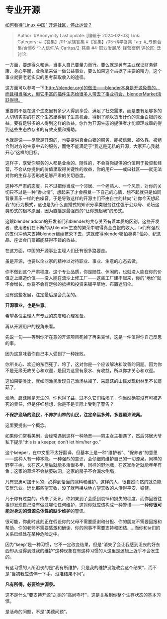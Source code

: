 # 专业开源
[如何看待“Linux 中国” 开源社区，停止运营？](https://www.zhihu.com/question/642326701/answer/3385419781)

> Author: #Anonymity
> Last update: [编辑于 2024-02-03]
> Link:
> Category: #【答集】/01-家族答集 #【答集】/05-科学答集
> Tag: #_专题合集/合集6-个人信仰/A-Caritas/2-慈善 #4-职业发展/6-经营案例
> 评论区:
> 泛讨论:

一方面，要走得久和远，当事人自己要量力而行。要么就是另有主业保证财务健康、身心平衡，业余拿来做一做公益事业，要么如果这个占据了主要的精力，这个事业就要老老实实的思考获取收入的途径。

这方面可以参考一下[http://blender.org]的做法——blender本身是开源免费的，而且相当强大，但它丰富的插件生态给很多人带去了事业机会，blenderMarket活跃得很。

重要的不是在这个生态里有多少人得到享受、满足了社交需求，而是要有足够多的人切切实实的在这个生态里得到了生意机会、得到了能以货币计价的真金白银的收益。要有足够多的人得到这样的收益，你作为开源生态的提供者才能顺理成章的得到这些生态依存者的有效支援和捐助。

也就是说——尽管是开源的，也要提供真金白银的服务，能被信赖、被依靠、被组合到对方的生意中去的服务，而绝不能满足于“我这是无私的开源，大家开心我就开心”这样的目标。

这样子，享受你服务的人都是业余的、随性的，不会将你提供的价值用于投资和经营，不会从你提供的价值里取得关键性的收益，你的用户——或曰社区——就无法对你的生存与否形成足够严肃的关切态度。

这种不严肃的态度，只不过把你当成一个邻居、一个老熟人、一个风景，对你的关切只不过是一种“香火情”，想起来了才会祭奠一下自己的心情，想不起就只是如同背景音乐一样的白噪音。于是导致这样的开源主们不由自主的转向“让你今天想起我”的行为模式，这也是为什么直播式的知识分享类服务往往强于公众号、论坛这类形式的根本原因，因为直播是最强烈的“让你想起我”的形式。

这跟blender addon的开发者们和blender的共存关系有着本质的区别。这些开发者、使用者们在不断的从blender生态的繁荣中取得真金白银的收入，ta们有强烈的支付冲动来支持blender继续繁荣下去，这就使得blender哪怕卖卖T恤衫、纪念品、座谈会门票都能获得不错的收益。

在这方面，中国的开源事业主理人们还有很多路要走。

虽是开源，也要以企业家的精神以对待职业、事业、生意的心态去做。

你不做到这个严肃程度、这个专业品质，你是随性、休闲的，也就没人能在你的价值之上建造价值——没人能在流沙上修工厂——这些工厂建不起来，你的“地价”就不会增长，你将不会有足够的抵押和投资来铺平草地、布置遮阳伞。

没有这些发展，注定最后是会荒芜的。

**开源事业，也是生意。**

希望各位主理人有专业的态度和心理准备。

再从开源用户的视角来看。

先说一句——等到你所在意的开源项目死掉了再来哀悼，这是一件值得你自己反思的事。

因为这意味着你自己本人受到了一种挫败。

你所关心、欢迎的东西死了、垮了，这对你是一个应该解决和改善的问题。因为你不是无缘无故关心和欢迎，是因为这里有泉水、有收益，所以你才关心和欢迎。

这如果要类比，就如同渔民发现自己渔场枯竭了、采蘑菇的山民发现树林里不长蘑菇了。

渔场、蘑菇圈是天生的，你也得了益，过不久它们枯竭了，你当然确实没有可被追究的责任，但是仔细想想，你是不是实际上受到了警告？

**不保护渔场的渔民，不养护山林的山民，注定命运多舛，多要颠沛流离。**

这里要提出一个概念。

如果你们常看美剧，会经常遇到这样一种场景——男主女主相遇了，然后邻居大爷私下提示“this is a keeper, don’t let him/her go.”

这个keeper，在中文里不太好翻译，但基本上是一种“维护者”、“保养者”的意思——这种人有一种本能、一种强烈的意识，会仔细的维护自己的一切源泉。同样的野李子树，长在这人屋后就能多活很多年，同样的野池塘，在这家附近就能年年有鱼；这家的草坪不会枯萎破洞，这家的房子不会漏水倒塌，

凡有恩惠可加于ta的，必得到恰当的照料和维护。这样的人，很自然而然的就总能安居乐业。远比那些望天收，没了就再换块地方望天收的人活得平安、稳健。

凡于你有过益的，传来了死讯，你如果到了会感到哀悼和损失的程度，而你回首往事却发现自己没有做过哪怕任何维护，这对你就应该构成一种警讯——一种**你很可能对身边的资源总体性的缺少维护**的警讯。

很可能，你此时此刻正在假设你的父母不需要感谢和分担、你的朋友不需要回报和帮助、你的老师不需要感激和酬谢、你的同事不需要支持和团结……而你和ta们的关系已经处在某种危险之中。

因为“keep”是一种习惯，它不一定改变结果，但是“消失了会让我感到沮丧的好东西却从没得到过我的维护”这种现象在有这种习惯的人这里是逻辑上近乎不会发生的。

有这习惯的人所沮丧的是“我有所维护，只是我的维护没能改变这个结果”，而不是“当初我应该伸一下手，没准结果不同”。

**凡有所得，必要维护源泉。**

这不是什么“要支持开源”之类的“高尚呼吁”，这是关系到你整个生存状态的基本习惯。

是活命的问题，不是“美德问题”。
